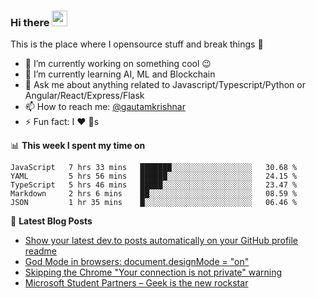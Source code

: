 ### Hi there <img src="https://media.giphy.com/media/hvRJCLFzcasrR4ia7z/giphy.gif" width="25px">
This is the place where I opensource stuff and break things :rofl:

- 🔭 I’m currently working on something cool :wink:
- 🌱 I’m currently learning AI, ML and Blockchain
- 💬 Ask me about anything related to Javascript/Typescript/Python or Angular/React/Express/Flask
- 📫 How to reach me: [@gautamkrishnar](https://twitter.com/gautamkrishnar)
- ⚡ Fun fact: I :heart: :dog:s

📊 **This week I spent my time on**
<!--START_SECTION:waka-->
```text
JavaScript   7 hrs 33 mins   ███████░░░░░░░░░░░░░░░░░░   30.68 % 
YAML         5 hrs 56 mins   ██████░░░░░░░░░░░░░░░░░░░   24.15 % 
TypeScript   5 hrs 46 mins   █████░░░░░░░░░░░░░░░░░░░░   23.47 % 
Markdown     2 hrs 6 mins    ██░░░░░░░░░░░░░░░░░░░░░░░   08.59 % 
JSON         1 hr 35 mins    █░░░░░░░░░░░░░░░░░░░░░░░░   06.46 %
```
<!--END_SECTION:waka-->

📕 **Latest Blog Posts**
<!-- BLOG-POST-LIST:START -->
- [Show your latest dev.to posts automatically on your GitHub profile readme](https://dev.to/gautamkrishnar/show-your-latest-dev-to-posts-automatically-in-your-github-profile-readme-3nk8)
- [God Mode in browsers: document.designMode = "on"](https://dev.to/gautamkrishnar/god-mode-in-browsers-document-designmode-on-2pmo)
- [Skipping the Chrome "Your connection is not private" warning](https://dev.to/gautamkrishnar/quickbits-1-skipping-the-chrome-your-connection-is-not-private-warning-4kp1)
- [Microsoft Student Partners – Geek is the new rockstar](https://dev.to/gautamkrishnar/microsoft-student-partners--geek-is-the-new-rockstar)
<!-- BLOG-POST-LIST:END -->
